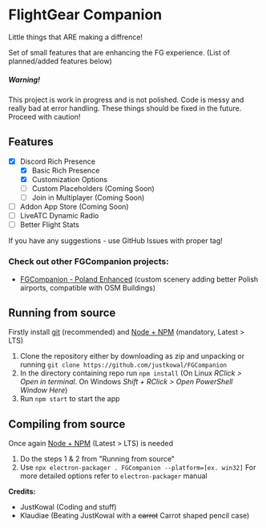 # FlightGear Companion

Little things that ARE making a diffrence!

Set of small features that are enhancing the FG experience. (List of planned/added features below)

##### Warning!

This project is work in progress and is not polished. Code is messy and really bad at error handling.
These things should be fixed in the future.
Proceed with caution!

## Features

- [X] Discord Rich Presence
  - [X] Basic Rich Presence
  - [X] Customization Options
  - [ ] Custom Placeholders (Coming Soon)
  - [ ] Join in Multiplayer (Coming Soon)
- [ ] Addon App Store (Coming Soon)
- [ ] LiveATC Dynamic Radio
- [ ] Better Flight Stats

If you have any suggestions - use GitHub Issues with proper tag!

### Check out other FGCompanion projects:

* [FGCompanion - Poland Enhanced](https://github.com/klaudiae/fgcompanion-polandenhanced) (custom scenery adding better Polish airports, compatible with OSM Buildings)

## Running from source

Firstly install [git](https://git-scm.com/) (recommended) and [Node + NPM](https://nodejs.org/en/) (mandatory, Latest > LTS)

1. Clone the repository either by downloading as zip and unpacking or running `git clone https://github.com/justkowal/FGCompanion`
2. In the directory containing repo run `npm install`
   (On Linux _RClick > Open in terminal_. On Windows _Shift + RClick > Open PowerShell Window Here_)
3. Run `npm start` to start the app

## Compiling from source

Once again [Node + NPM](https://nodejs.org/en/) (Latest > LTS) is needed

1. Do the steps 1 & 2 from "Running from source"
2. Use `npx electron-packager . FGCompanion --platform=[ex. win32]`
   For more detailed options refer to `electron-packager` manual

**Credits:**

* JustKowal (Coding and stuff)
* Klaudiae (Beating JustKowal with a ~~carrot~~ Carrot shaped pencil case)
